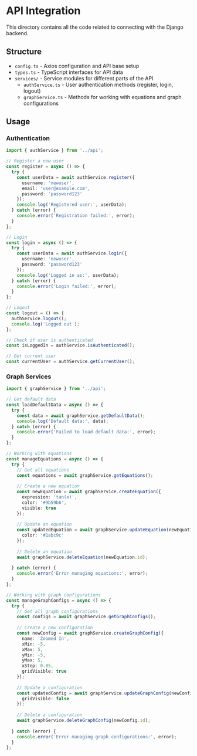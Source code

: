 # API Integration

This directory contains all the code related to connecting with the Django backend.

## Structure

- `config.ts` - Axios configuration and API base setup
- `types.ts` - TypeScript interfaces for API data
- `services/` - Service modules for different parts of the API
  - `authService.ts` - User authentication methods (register, login, logout)
  - `graphService.ts` - Methods for working with equations and graph configurations

## Usage

### Authentication

```typescript
import { authService } from '../api';

// Register a new user
const register = async () => {
  try {
    const userData = await authService.register({
      username: 'newuser',
      email: 'user@example.com',
      password: 'password123'
    });
    console.log('Registered user:', userData);
  } catch (error) {
    console.error('Registration failed:', error);
  }
};

// Login
const login = async () => {
  try {
    const userData = await authService.login({
      username: 'newuser',
      password: 'password123'
    });
    console.log('Logged in as:', userData);
  } catch (error) {
    console.error('Login failed:', error);
  }
};

// Logout
const logout = () => {
  authService.logout();
  console.log('Logged out');
};

// Check if user is authenticated
const isLoggedIn = authService.isAuthenticated();

// Get current user
const currentUser = authService.getCurrentUser();
```

### Graph Services

```typescript
import { graphService } from '../api';

// Get default data
const loadDefaultData = async () => {
  try {
    const data = await graphService.getDefaultData();
    console.log('Default data:', data);
  } catch (error) {
    console.error('Failed to load default data:', error);
  }
};

// Working with equations
const manageEquations = async () => {
  try {
    // Get all equations
    const equations = await graphService.getEquations();
    
    // Create a new equation
    const newEquation = await graphService.createEquation({
      expression: 'tan(x)',
      color: '#9b59b6',
      visible: true
    });
    
    // Update an equation
    const updatedEquation = await graphService.updateEquation(newEquation.id, {
      color: '#1abc9c'
    });
    
    // Delete an equation
    await graphService.deleteEquation(newEquation.id);
    
  } catch (error) {
    console.error('Error managing equations:', error);
  }
};

// Working with graph configurations
const manageGraphConfigs = async () => {
  try {
    // Get all graph configurations
    const configs = await graphService.getGraphConfigs();
    
    // Create a new configuration
    const newConfig = await graphService.createGraphConfig({
      name: 'Zoomed In',
      xMin: -5,
      xMax: 5,
      yMin: -5,
      yMax: 5,
      xStep: 0.05,
      gridVisible: true
    });
    
    // Update a configuration
    const updatedConfig = await graphService.updateGraphConfig(newConfig.id, {
      gridVisible: false
    });
    
    // Delete a configuration
    await graphService.deleteGraphConfig(newConfig.id);
    
  } catch (error) {
    console.error('Error managing graph configurations:', error);
  }
};
``` 